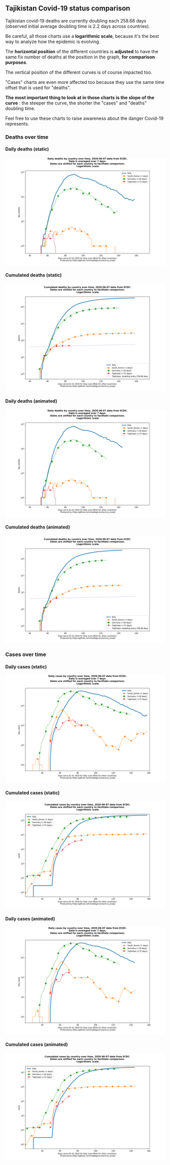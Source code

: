 ## Tajikistan Covid-19 status comparison 

Tajikistan covid-19 deaths are currently doubling each 258.68 days (observed initial average doubling time is 2.2 days across countries).



Be careful, all those charts use a **logarithmic scale**, because it's the best way to analyze how the epidemic is evolving.
 
The **horizontal position** of the different countries is **adjusted** to have the same fix number of deaths at the position in the graph, **for comparison purposes**.

The vertical position of the different curves is of course impacted too.

"Cases" charts are even more affected too because they use the same time offset that is used for "deaths".

**The most important thing to look at in those charts is the slope of the curve** : the steeper the curve, the shorter the "cases" and "deaths" doubling time.

Feel free to use these charts to raise awareness about the danger Covid-19 represents. 


 
### Deaths over time
 
#### Daily deaths (static)
![Tajikistan covid-19 daily deaths static chart](https://raw.githubusercontent.com/madlag/coronavirus_study/master/notebooks/graphs/2020-06-07/countries/Tajikistan/2020-06-07_Tajikistan_day_deaths.png "Tajikistan covid-19 day_deaths static chart")   
 
#### Cumulated deaths (static)
![Tajikistan covid-19 cumulated deaths static chart](https://raw.githubusercontent.com/madlag/coronavirus_study/master/notebooks/graphs/2020-06-07/countries/Tajikistan/2020-06-07_Tajikistan_deaths.png "Tajikistan covid-19 deaths static chart")   
 
#### Daily deaths (animated)
![Tajikistan covid-19 daily deaths animated chart](https://raw.githubusercontent.com/madlag/coronavirus_study/master/notebooks/graphs/2020-06-07/countries/Tajikistan/2020-06-07_Tajikistan_day_deaths.gif "Tajikistan covid-19 day_deaths animated chart")   
 
#### Cumulated deaths (animated)
![Tajikistan covid-19 cumulated deaths animated chart](https://raw.githubusercontent.com/madlag/coronavirus_study/master/notebooks/graphs/2020-06-07/countries/Tajikistan/2020-06-07_Tajikistan_deaths.gif "Tajikistan covid-19 deaths animated chart")   

 
### Cases over time
 
#### Daily cases (static)
![Tajikistan covid-19 daily cases static chart](https://raw.githubusercontent.com/madlag/coronavirus_study/master/notebooks/graphs/2020-06-07/countries/Tajikistan/2020-06-07_Tajikistan_day_cases.png "Tajikistan covid-19 day_cases static chart")   
 
#### Cumulated cases (static)
![Tajikistan covid-19 cumulated cases static chart](https://raw.githubusercontent.com/madlag/coronavirus_study/master/notebooks/graphs/2020-06-07/countries/Tajikistan/2020-06-07_Tajikistan_cases.png "Tajikistan covid-19 cases static chart")   
 
#### Daily cases (animated)
![Tajikistan covid-19 daily cases animated chart](https://raw.githubusercontent.com/madlag/coronavirus_study/master/notebooks/graphs/2020-06-07/countries/Tajikistan/2020-06-07_Tajikistan_day_cases.gif "Tajikistan covid-19 day_cases animated chart")   
 
#### Cumulated cases (animated)
![Tajikistan covid-19 cumulated cases animated chart](https://raw.githubusercontent.com/madlag/coronavirus_study/master/notebooks/graphs/2020-06-07/countries/Tajikistan/2020-06-07_Tajikistan_cases.gif "Tajikistan covid-19 cases animated chart")   

